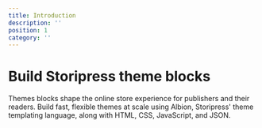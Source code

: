 ```yaml
---
title: Introduction
description: ''
position: 1
category: ''
---
```


# Build Storipress theme blocks

Themes blocks shape the online store experience for publishers and their readers. Build fast, flexible themes at scale using Albion, Storipress' theme templating language, along with HTML, CSS, JavaScript, and JSON.